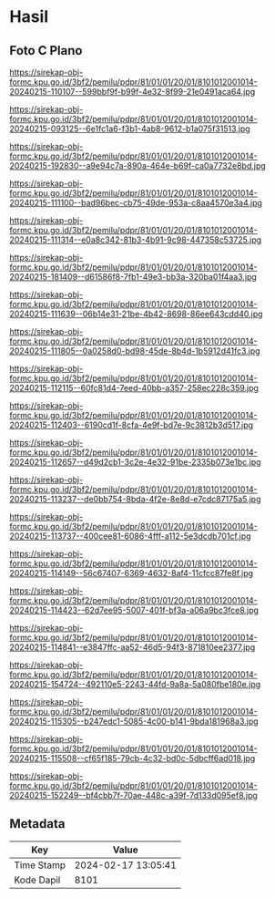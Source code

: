 # Hasil

## Foto C Plano

https://sirekap-obj-formc.kpu.go.id/3bf2/pemilu/pdpr/81/01/01/20/01/8101012001014-20240215-110107--599bbf9f-b99f-4e32-8f99-21e0491aca64.jpg

https://sirekap-obj-formc.kpu.go.id/3bf2/pemilu/pdpr/81/01/01/20/01/8101012001014-20240215-093125--6e1fc1a6-f3b1-4ab8-9612-b1a075f31513.jpg

https://sirekap-obj-formc.kpu.go.id/3bf2/pemilu/pdpr/81/01/01/20/01/8101012001014-20240215-192830--a9e94c7a-890a-464e-b69f-ca0a7732e8bd.jpg

https://sirekap-obj-formc.kpu.go.id/3bf2/pemilu/pdpr/81/01/01/20/01/8101012001014-20240215-111100--bad96bec-cb75-49de-953a-c8aa4570e3a4.jpg

https://sirekap-obj-formc.kpu.go.id/3bf2/pemilu/pdpr/81/01/01/20/01/8101012001014-20240215-111314--e0a8c342-81b3-4b91-9c98-447358c53725.jpg

https://sirekap-obj-formc.kpu.go.id/3bf2/pemilu/pdpr/81/01/01/20/01/8101012001014-20240215-181409--d61586f8-7fb1-49e3-bb3a-320ba01f4aa3.jpg

https://sirekap-obj-formc.kpu.go.id/3bf2/pemilu/pdpr/81/01/01/20/01/8101012001014-20240215-111639--06b14e31-21be-4b42-8698-86ee643cdd40.jpg

https://sirekap-obj-formc.kpu.go.id/3bf2/pemilu/pdpr/81/01/01/20/01/8101012001014-20240215-111805--0a0258d0-bd98-45de-8b4d-1b5912d41fc3.jpg

https://sirekap-obj-formc.kpu.go.id/3bf2/pemilu/pdpr/81/01/01/20/01/8101012001014-20240215-112115--60fc81d4-7eed-40bb-a357-258ec228c359.jpg

https://sirekap-obj-formc.kpu.go.id/3bf2/pemilu/pdpr/81/01/01/20/01/8101012001014-20240215-112403--6190cd1f-8cfa-4e9f-bd7e-9c3812b3d517.jpg

https://sirekap-obj-formc.kpu.go.id/3bf2/pemilu/pdpr/81/01/01/20/01/8101012001014-20240215-112657--d49d2cb1-3c2e-4e32-91be-2335b073e1bc.jpg

https://sirekap-obj-formc.kpu.go.id/3bf2/pemilu/pdpr/81/01/01/20/01/8101012001014-20240215-113237--de0bb754-8bda-4f2e-8e8d-e7cdc87175a5.jpg

https://sirekap-obj-formc.kpu.go.id/3bf2/pemilu/pdpr/81/01/01/20/01/8101012001014-20240215-113737--400cee81-6086-4fff-a112-5e3dcdb701cf.jpg

https://sirekap-obj-formc.kpu.go.id/3bf2/pemilu/pdpr/81/01/01/20/01/8101012001014-20240215-114149--56c67407-6369-4632-8af4-11cfcc87fe8f.jpg

https://sirekap-obj-formc.kpu.go.id/3bf2/pemilu/pdpr/81/01/01/20/01/8101012001014-20240215-114423--62d7ee95-5007-401f-bf3a-a06a9bc3fce8.jpg

https://sirekap-obj-formc.kpu.go.id/3bf2/pemilu/pdpr/81/01/01/20/01/8101012001014-20240215-114841--e3847ffc-aa52-46d5-94f3-871810ee2377.jpg

https://sirekap-obj-formc.kpu.go.id/3bf2/pemilu/pdpr/81/01/01/20/01/8101012001014-20240215-154724--492110e5-2243-44fd-9a8a-5a080fbe180e.jpg

https://sirekap-obj-formc.kpu.go.id/3bf2/pemilu/pdpr/81/01/01/20/01/8101012001014-20240215-115305--b247edc1-5085-4c00-b141-9bda181968a3.jpg

https://sirekap-obj-formc.kpu.go.id/3bf2/pemilu/pdpr/81/01/01/20/01/8101012001014-20240215-115508--cf65f185-79cb-4c32-bd0c-5dbcff6ad018.jpg

https://sirekap-obj-formc.kpu.go.id/3bf2/pemilu/pdpr/81/01/01/20/01/8101012001014-20240215-152249--bf4cbb7f-70ae-448c-a39f-7d133d095ef8.jpg


## Metadata

| Key        | Value               |
| ---------- | ------------------- |
| Time Stamp | 2024-02-17 13:05:41 |
| Kode Dapil | 8101                |



